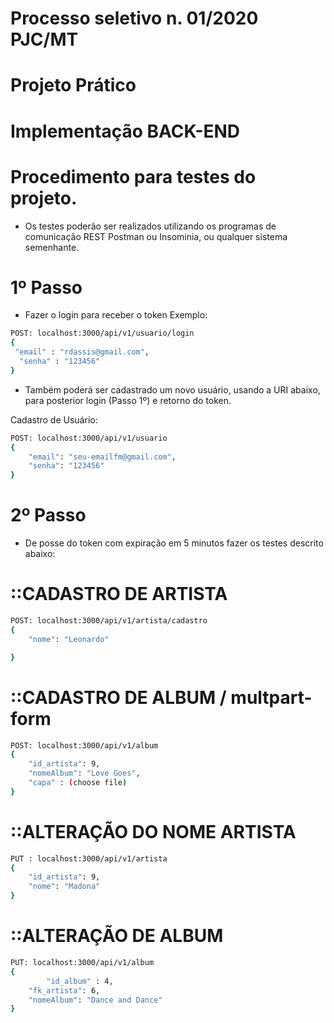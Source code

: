 # Processo seletivo n. 01/2020 PJC/MT
# Projeto Prático
# Implementação BACK-END

# Procedimento para testes do projeto.
- Os testes poderão ser realizados utilizando os programas de comunicação REST Postman ou Insominia, ou qualquer sistema semenhante.

# 1º Passo
- Fazer o login para receber o token
Exemplo:
```sh
POST: localhost:3000/api/v1/usuario/login
{
 "email" : "rdassis@gmail.com",  
  "senha" : "123456"
}
````
- Também poderá ser cadastrado um novo usuário, usando a URI abaixo, para posterior login (Passo 1º) e retorno do token.

Cadastro de Usuário:
```sh
POST: localhost:3000/api/v1/usuario
{
	"email": "seu-emailfm@gmail.com",
	"senha": "123456"	
}
```

# 2º Passo
- De posse do token com expiração em 5 minutos fazer os testes descrito abaixo:

# ::CADASTRO DE ARTISTA
```sh
POST: localhost:3000/api/v1/artista/cadastro
{
	"nome": "Leonardo"

}
```
# ::CADASTRO DE ALBUM / multpart-form
```sh
POST: localhost:3000/api/v1/album
{
	"id_artista": 9,
	"nomeAlbum": "Love Goes",
	"capa" : (choose file)
}
```
# ::ALTERAÇÃO DO NOME ARTISTA
```sh
PUT : localhost:3000/api/v1/artista
{
	"id_artista": 9,
	"nome": "Madona"
}
````
# ::ALTERAÇÃO DE ALBUM
```sh
PUT: localhost:3000/api/v1/album
{
        "id_album" : 4,  
	"fk_artista": 6,
	"nomeAlbum": "Dance and Dance"
}
````
